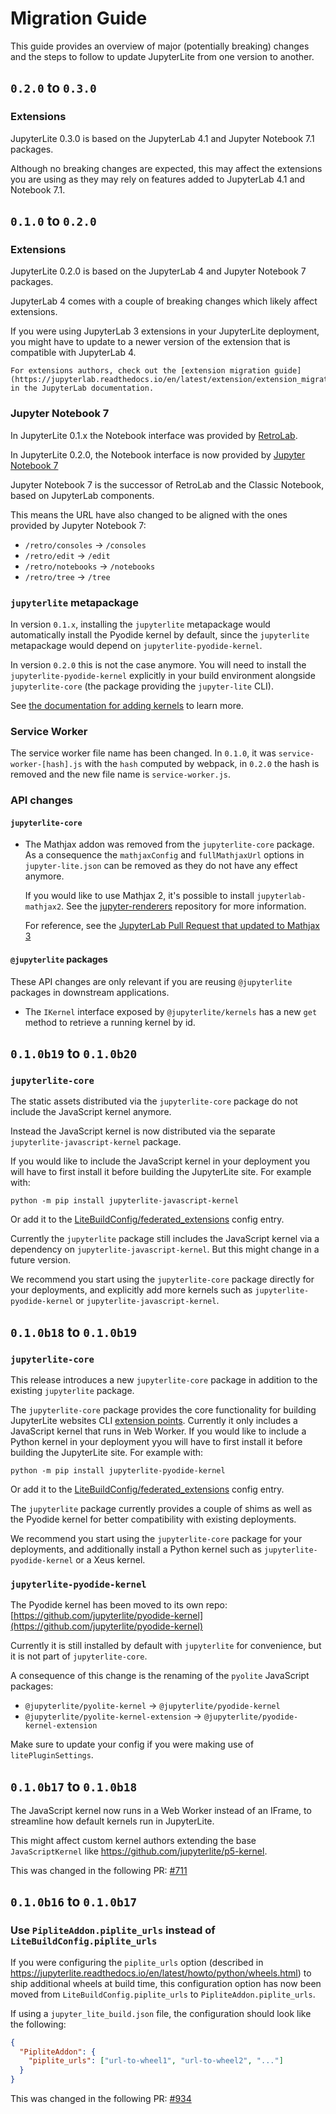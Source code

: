 # Migration Guide

This guide provides an overview of major (potentially breaking) changes and the steps to
follow to update JupyterLite from one version to another.

## `0.2.0` to `0.3.0`

### Extensions

JupyterLite 0.3.0 is based on the JupyterLab 4.1 and Jupyter Notebook 7.1 packages.

Although no breaking changes are expected, this may affect the extensions you are using
as they may rely on features added to JupyterLab 4.1 and Notebook 7.1.

## `0.1.0` to `0.2.0`

### Extensions

JupyterLite 0.2.0 is based on the JupyterLab 4 and Jupyter Notebook 7 packages.

JupyterLab 4 comes with a couple of breaking changes which likely affect extensions.

If you were using JupyterLab 3 extensions in your JupyterLite deployment, you might have
to update to a newer version of the extension that is compatible with JupyterLab 4.

```{note}
For extensions authors, check out the [extension migration guide](https://jupyterlab.readthedocs.io/en/latest/extension/extension_migration.html) in the JupyterLab documentation.
```

### Jupyter Notebook 7

In JupyterLite 0.1.x the Notebook interface was provided by
[RetroLab](https://github.com/jupyterlab/retrolab).

In JupyterLite 0.2.0, the Notebook interface is now provided by
[Jupyter Notebook 7](https://github.com/jupyter/notebook)

Jupyter Notebook 7 is the successor of RetroLab and the Classic Notebook, based on
JupyterLab components.

This means the URL have also changed to be aligned with the ones provided by Jupyter
Notebook 7:

- `/retro/consoles` -> `/consoles`
- `/retro/edit` -> `/edit`
- `/retro/notebooks` -> `/notebooks`
- `/retro/tree` -> `/tree`

### `jupyterlite` metapackage

In version `0.1.x`, installing the `jupyterlite` metapackage would automatically install
the Pyodide kernel by default, since the `jupyterlite` metapackage would depend on
`jupyterlite-pyodide-kernel`.

In version `0.2.0` this is not the case anymore. You will need to install the
`jupyterlite-pyodide-kernel` explicitly in your build environment alongside
`jupyterlite-core` (the package providing the `jupyter-lite` CLI).

See [the documentation for adding kernels](./howto/configure/kernels.md) to learn more.

### Service Worker

The service worker file name has been changed. In `0.1.0`, it was
`service-worker-[hash].js` with the `hash` computed by webpack, in `0.2.0` the hash is
removed and the new file name is `service-worker.js`.

### API changes

#### `jupyterlite-core`

- The Mathjax addon was removed from the `jupyterlite-core` package. As a consequence
  the `mathjaxConfig` and `fullMathjaxUrl` options in `jupyter-lite.json` can be removed
  as they do not have any effect anymore.

  If you would like to use Mathjax 2, it's possible to install `jupyterlab-mathjax2`.
  See the [jupyter-renderers](https://github.com/jupyterlab/jupyter-renderers)
  repository for more information.

  For reference, see the
  [JupyterLab Pull Request that updated to Mathjax 3](https://github.com/jupyterlab/jupyterlab/pull/13877)

#### `@jupyterlite` packages

These API changes are only relevant if you are reusing `@jupyterlite` packages in
downstream applications.

- The `IKernel` interface exposed by `@jupyterlite/kernels` has a new `get` method to
  retrieve a running kernel by id.

## `0.1.0b19` to `0.1.0b20`

### `jupyterlite-core`

The static assets distributed via the `jupyterlite-core` package do not include the
JavaScript kernel anymore.

Instead the JavaScript kernel is now distributed via the separate
`jupyterlite-javascript-kernel` package.

If you would like to include the JavaScript kernel in your deployment you will have to
first install it before building the JupyterLite site. For example with:

```
python -m pip install jupyterlite-javascript-kernel
```

Or add it to the
[LiteBuildConfig/federated_extensions](https://jupyterlite.readthedocs.io/en/latest/howto/configure/advanced/extensions.html#adding-custom-extensions)
config entry.

Currently the `jupyterlite` package still includes the JavaScript kernel via a
dependency on `jupyterlite-javascript-kernel`. But this might change in a future
version.

We recommend you start using the `jupyterlite-core` package directly for your
deployments, and explicitly add more kernels such as `jupyterlite-pyodide-kernel` or
`jupyterlite-javascript-kernel`.

## `0.1.0b18` to `0.1.0b19`

### `jupyterlite-core`

This release introduces a new `jupyterlite-core` package in addition to the existing
`jupyterlite` package.

The `jupyterlite-core` package provides the core functionality for building JupyterLite
websites CLI
[extension points](https://jupyterlite.readthedocs.io/en/latest/howto/extensions/cli-addons.html).
Currently it only includes a JavaScript kernel that runs in Web Worker. If you would
like to include a Python kernel in your deployment yyou will have to first install it
before building the JupyterLite site. For example with:

```
python -m pip install jupyterlite-pyodide-kernel
```

Or add it to the
[LiteBuildConfig/federated_extensions](https://jupyterlite.readthedocs.io/en/latest/howto/configure/advanced/extensions.html#adding-custom-extensions)
config entry.

The `jupyterlite` package currently provides a couple of shims as well as the Pyodide
kernel for better compatibility with existing deployments.

We recommend you start using the `jupyterlite-core` package for your deployments, and
additionally install a Python kernel such as `jupyterlite-pyodide-kernel` or a Xeus
kernel.

### `jupyterlite-pyodide-kernel`

The Pyodide kernel has been moved to its own repo:
[https://github.com/jupyterlite/pyodide-kernel](https://github.com/jupyterlite/pyodide-kernel)

Currently it is still installed by default with `jupyterlite` for convenience, but it is
not part of `jupyterlite-core`.

A consequence of this change is the renaming of the `pyolite` JavaScript packages:

- `@jupyterlite/pyolite-kernel` -> `@jupyterlite/pyodide-kernel`
- `@jupyterlite/pyolite-kernel-extension` -> `@jupyterlite/pyodide-kernel-extension`

Make sure to update your config if you were making use of `litePluginSettings`.

## `0.1.0b17` to `0.1.0b18`

The JavaScript kernel now runs in a Web Worker instead of an IFrame, to streamline how
default kernels run in JupyterLite.

This might affect custom kernel authors extending the base `JavaScriptKernel` like
https://github.com/jupyterlite/p5-kernel.

This was changed in the following PR:
[#711](https://github.com/jupyterlite/jupyterlite/pull/711)

## `0.1.0b16` to `0.1.0b17`

### Use `PipliteAddon.piplite_urls` instead of `LiteBuildConfig.piplite_urls`

If you were configuring the `piplite_urls` option (described in
https://jupyterlite.readthedocs.io/en/latest/howto/python/wheels.html) to ship
additional wheels at build time, this configuration option has now been moved from
`LiteBuildConfig.piplite_urls` to `PipliteAddon.piplite_urls`.

If using a `jupyter_lite_build.json` file, the configuration should look like the
following:

```json
{
  "PipliteAddon": {
    "piplite_urls": ["url-to-wheel1", "url-to-wheel2", "..."]
  }
}
```

This was changed in the following PR:
[#934](https://github.com/jupyterlite/jupyterlite/pull/934)
